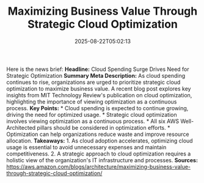 ﻿---
title: "Maximizing Business Value Through Strategic Cloud Optimization"
date: "2025-08-22T05:02:13"
category: "Markets"
summary: ""
slug: "maximizing business value through strategic cloud optimizati"
source_urls:
  - "https://aws.amazon.com/blogs/architecture/maximizing-business-value-through-strategic-cloud-optimization/"
seo:
  title: "Maximizing Business Value Through Strategic Cloud Optimization | Hash n Hedge"
  description: ""
  keywords: ["news", "markets", "brief"]
---
Here is the news brief:  **Headline:** Cloud Spending Surge Drives Need for Strategic Optimization  **Summary Meta Description:** As cloud spending continues to rise, organizations are urged to prioritize strategic cloud optimization to maximize business value. A recent blog post explores key insights from MIT Technology Review's publication on cloud optimization, highlighting the importance of viewing optimization as a continuous process.  **Key Points:**  * Cloud spending is expected to continue growing, driving the need for optimized usage. * Strategic cloud optimization involves viewing optimization as a continuous process. * All six AWS Well-Architected pillars should be considered in optimization efforts. * Optimization can help organizations reduce waste and improve resource allocation.  **Takeaways:**  1. As cloud adoption accelerates, optimizing cloud usage is essential to avoid unnecessary expenses and maintain competitiveness. 2. A strategic approach to cloud optimization requires a holistic view of the organization's IT infrastructure and processes.  **Sources:** https://aws.amazon.com/blogs/architecture/maximizing-business-value-through-strategic-cloud-optimization/ 
